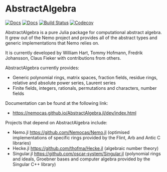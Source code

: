 # AbstractAlgebra

[![Docs](https://img.shields.io/badge/docs-dev-blue.svg)](https://nemocas.github.io/AbstractAlgebra.jl/dev)
[![Docs](https://img.shields.io/badge/docs-stable-blue.svg)](https://nemocas.github.io/AbstractAlgebra.jl/stable)
[![Build Status](https://github.com/Nemocas/AbstractAlgebra.jl/workflows/Run%20tests/badge.svg)](https://github.com/Nemocas/AbstractAlgebra.jl/actions?query=workflow%3A%22Run%20tests%22+branch%3Amaster)
[![Codecov](https://codecov.io/github/Nemocas/AbstractAlgebra.jl/coverage.svg?branch=master&token=)](https://codecov.io/gh/Nemocas/AbstractAlgebra.jl)

AbstractAlgebra is a pure Julia package for computational abstract algebra. It grew out of the Nemo project and provides all of the abstract types and generic implementations that Nemo relies on.

It is currently developed by William Hart, Tommy Hofmann, Fredrik Johansson,
Claus Fieker with contributions from others.

AbstractAlgebra currently provides:

* Generic polynomial rings, matrix spaces, fraction fields, residue rings, relative and absolute power series, Laurent series
* Finite fields, integers, rationals, permutations and characters, number fields

Documentation can be found at the following link:

* <https://nemocas.github.io/AbstractAlgebra.jl/dev/index.html>

Projects that depend on AbstractAlgebra include:

* Nemo.jl <https://github.com/Nemocas/Nemo.jl> (optimised implementations of specific rings provided by the Flint, Arb and Antic C libraries)
* Hecke.jl <https://github.com/thofma/Hecke.jl> (algebraic number theory)
* Singular.jl <https://github.com/oscar-system/Singular.jl> (polynomial rings and ideals, Groebner bases and computer algebra provided by the Singular C++ library)
